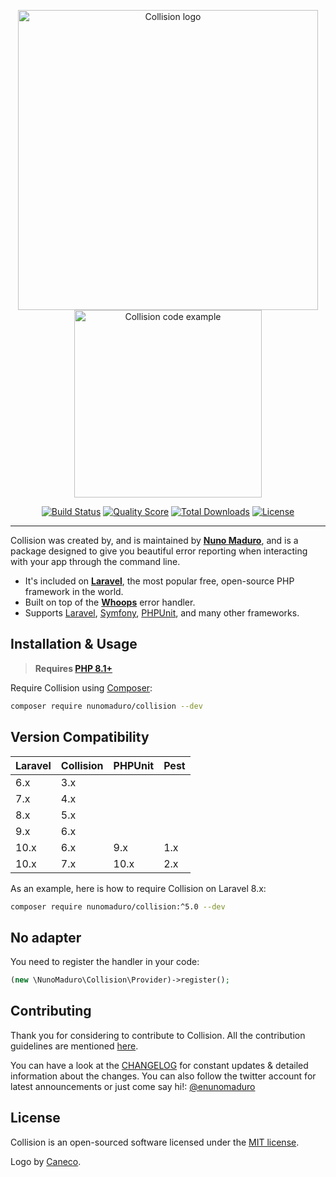 <p align="center">
    <img src="https://raw.githubusercontent.com/nunomaduro/collision/v7.x/docs/logo.svg" alt="Collision logo" width="480">
    <br>
    <img src="https://raw.githubusercontent.com/nunomaduro/collision/v7.x/docs/example.png" alt="Collision code example" height="300">
</p>

<p align="center">
  <a href="https://github.com/nunomaduro/collision/actions"><img src="https://img.shields.io/github/actions/workflow/status/nunomaduro/collision/tests.yml?branch=v7.x&label=tests&style=round-square" alt="Build Status"></img></a>
  <a href="https://scrutinizer-ci.com/g/nunomaduro/collision"><img src="https://img.shields.io/scrutinizer/g/nunomaduro/collision.svg" alt="Quality Score"></img></a>
  <a href="https://packagist.org/packages/nunomaduro/collision"><img src="https://poser.pugx.org/nunomaduro/collision/d/total.svg" alt="Total Downloads"></a>
  <a href="https://packagist.org/packages/nunomaduro/collision"><img src="https://poser.pugx.org/nunomaduro/collision/license.svg" alt="License"></a>
</p>

---

Collision was created by, and is maintained by **[Nuno Maduro](https://github.com/nunomaduro)**, and is a package designed to give you beautiful error reporting when interacting with your app through the command line.

* It's included on **[Laravel](https://laravel.com)**, the most popular free, open-source PHP framework in the world.
* Built on top of the **[Whoops](https://github.com/filp/whoops)** error handler.
* Supports [Laravel](https://github.com/laravel/laravel), [Symfony](https://symfony.com), [PHPUnit](https://github.com/sebastianbergmann/phpunit), and many other frameworks.

## Installation & Usage

> **Requires [PHP 8.1+](https://php.net/releases/)**

Require Collision using [Composer](https://getcomposer.org):

```bash
composer require nunomaduro/collision --dev
```

## Version Compatibility

 Laravel  | Collision | PHPUnit   | Pest
:---------|:----------|:----------|:----------
 6.x      | 3.x       |           |
 7.x      | 4.x       |           |
 8.x      | 5.x       |           | 
 9.x      | 6.x       |           |
 10.x     | 6.x       | 9.x       | 1.x
 10.x     | 7.x       | 10.x      | 2.x

As an example, here is how to require Collision on Laravel 8.x:

```bash
composer require nunomaduro/collision:^5.0 --dev
```

## No adapter

You need to register the handler in your code:

```php
(new \NunoMaduro\Collision\Provider)->register();
```

## Contributing

Thank you for considering to contribute to Collision. All the contribution guidelines are mentioned [here](CONTRIBUTING.md).

You can have a look at the [CHANGELOG](CHANGELOG.md) for constant updates & detailed information about the changes. You can also follow the twitter account for latest announcements or just come say hi!: [@enunomaduro](https://twitter.com/enunomaduro)

## License

Collision is an open-sourced software licensed under the [MIT license](LICENSE.md).

Logo by [Caneco](https://twitter.com/caneco).
